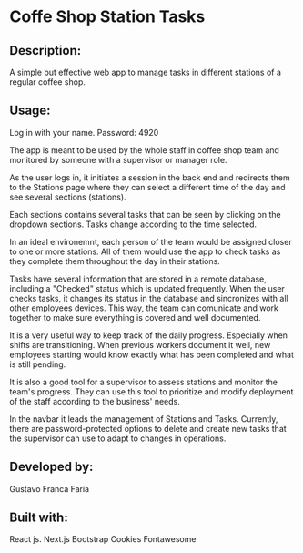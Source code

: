 # Coffe Shop Station Tasks

## Description:
A simple but effective web app to manage tasks in different stations of a regular coffee shop.





## Usage:
Log in with your name.
Password: 4920

The app is meant to be used by the whole staff in coffee shop team and monitored by someone with a supervisor or manager role.

As the user logs in, it initiates a session in the back end and redirects them to the Stations page where they can select a different time of the day and see several sections (stations).

Each sections contains several tasks that can be seen by clicking on the dropdown sections. Tasks change according to the time selected.

In an ideal environemnt, each person of the team would be assigned closer to one or more stations. All of them would use the app to check tasks as they complete them throughout the day in their stations. 

Tasks have several information that are stored in a remote database, including a "Checked" status which is updated frequently. When the user checks tasks, it changes its status in the database and sincronizes with all other employees devices. This way, the team can comunicate and work together to make sure everything is covered and well documented.

It is a very useful way to keep track of the daily progress. Especially when shifts are transitioning. When previous workers document it well, new employees starting would know exactly what has been completed and what is still pending.

It is also a good tool for a supervisor to assess stations and monitor the team's progress. They can use this tool to prioritize and modify deployment of the staff according to the business' needs.


In the navbar it leads the management of Stations and Tasks. Currently, there are password-protected options to delete and create new tasks that the supervisor can use to adapt to changes in operations.




## Developed by:
Gustavo Franca Faria


## Built with:
React js.
Next.js
Bootstrap 
Cookies
Fontawesome



